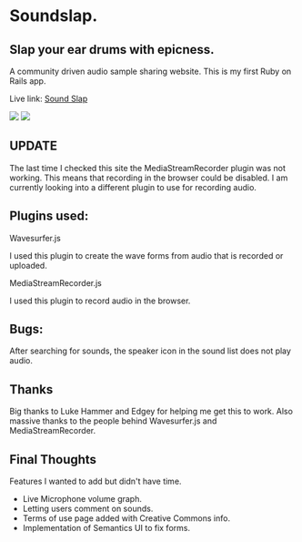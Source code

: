 # Soundslap.
## Slap your ear drums with epicness.
A community driven audio sample sharing website.
This is my first Ruby on Rails app.

Live link: [Sound Slap](https://soundslap.herokuapp.com/sounds)

![](images/soundslap1.png?raw=true)
![](images/soundslap2.png?raw=true)


## UPDATE
The last time I checked this site the MediaStreamRecorder plugin was not working.
This means that recording in the browser could be disabled.
I am currently looking into a different plugin to use for recording audio.

## Plugins used:

Wavesurfer.js

I used this plugin to create the wave forms from audio that is recorded or uploaded.

MediaStreamRecorder.js

I used this plugin to record audio in the browser.

## Bugs:

After searching for sounds, the speaker icon in the sound list does not play audio.

## Thanks

Big thanks to Luke Hammer and Edgey for helping me get this to work.
Also massive thanks to the people behind Wavesurfer.js and MediaStreamRecorder.

## Final Thoughts
Features I wanted to add but didn't have time.
* Live Microphone volume graph.
* Letting users comment on sounds.
* Terms of use page added with Creative Commons info.
* Implementation of Semantics UI to fix forms.

